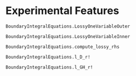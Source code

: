 # Experimental Features

```@docs
BoundaryIntegralEquations.LossyOneVariableOuter
```

```@docs
BoundaryIntegralEquations.LossyOneVariableInner
```

```@docs
BoundaryIntegralEquations.compute_lossy_rhs
```

```@docs
BoundaryIntegralEquations.l_D_r!
```

```@docs
BoundaryIntegralEquations.l_GH_r!
```
